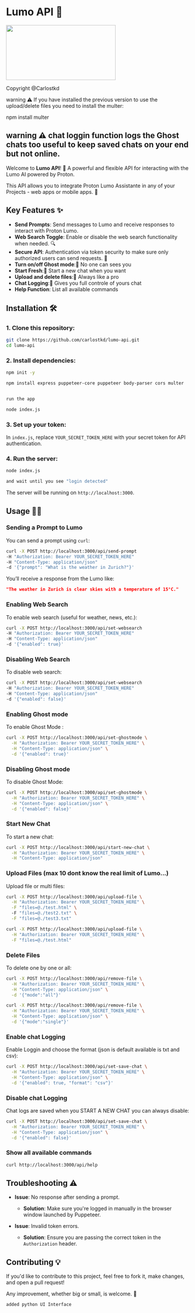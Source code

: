 
# Lumo API 🧠 

<img src="https://pmecdn.protonweb.com/image-transformation/?s=s&image=Lumo_OG_b782facdaf.png" width="300" height="150" />


Copyright @Carlostkd

warning ⚠️ If you have installed the previous version to use the upload/delete files you need to install the multer:

npm install multer

## warning ⚠️ chat loggin function logs the Ghost chats too useful to keep saved chats on your end but not online.


Welcome to **Lumo API**! 🚀 A powerful and flexible API for interacting with the Lumo AI powered by Proton. 

This API allows you to integrate Proton Lumo Assistante in any of your Projects - web apps or mobile apps. 🎉

## Key Features ✨

- **Send Prompts**: Send messages to Lumo and receive responses to interact with Proton Lumo.
- **Web Search Toggle**: Enable or disable the web search functionality when needed. 🔍
- **Secure API**: Authentication via token security to make sure only authorized users can send requests. 🔑
- **Turn on/off Ghost mode**:👻 No one can sees you
- **Start Fresh**:💬 Start a new chat when you want
- **Upload and delete files**:💬 Always like a pro
- **Chat Logging**:💬 Gives you full controle of yours chat
- **Help Function**: List all available commands

## Installation 🛠️

### 1. Clone this repository:
```bash
git clone https://github.com/carlostkd/lumo-api.git
cd lumo-api
```

### 2. Install dependencies:
```bash
npm init -y

npm install express puppeteer-core puppeteer body-parser cors multer


run the app

node index.js

```

### 3. Set up your token:
In `index.js`, replace `YOUR_SECRET_TOKEN_HERE` with your secret token for API authentication.

### 4. Run the server:
```bash
node index.js

and wait until you see "login detected"
```

The server will be running on `http://localhost:3000`.

## Usage 🏄‍♂️

### Sending a Prompt to Lumo

You can send a prompt using `curl`:

```bash
curl -X POST http://localhost:3000/api/send-prompt   
-H "Authorization: Bearer YOUR_SECRET_TOKEN_HERE"   
-H "Content-Type: application/json"   
-d '{"prompt": "What is the weather in Zurich?"}'
```

You’ll receive a response from the Lumo like:

```json
"The weather in Zurich is clear skies with a temperature of 15°C."
```

### Enabling Web Search

To enable web search (useful for weather, news, etc.):

```bash
curl -X POST http://localhost:3000/api/set-websearch   
-H "Authorization: Bearer YOUR_SECRET_TOKEN_HERE"   
-H "Content-Type: application/json"   
-d '{"enabled": true}'
```

### Disabling Web Search

To disable web search:

```bash
curl -X POST http://localhost:3000/api/set-websearch   
-H "Authorization: Bearer YOUR_SECRET_TOKEN_HERE"   
-H "Content-Type: application/json"   
-d '{"enabled": false}'
```

### Enabling Ghost mode

To enable Ghost Mode :

```bash
curl -X POST http://localhost:3000/api/set-ghostmode \
  -H "Authorization: Bearer YOUR_SECRET_TOKEN_HERE" \
  -H "Content-Type: application/json" \
  -d '{"enabled": true}' 
```

### Disabling Ghost mode

To disable Ghost Mode:

```bash
curl -X POST http://localhost:3000/api/set-ghostmode \
  -H "Authorization: Bearer YOUR_SECRET_TOKEN_HERE" \
  -H "Content-Type: application/json" \
  -d '{"enabled": false}'
 ```

### Start New Chat

To start a new chat:

```bash
curl -X POST http://localhost:3000/api/start-new-chat \
  -H "Authorization: Bearer YOUR_SECRET_TOKEN_HERE" \
  -H "Content-Type: application/json"
 ```

### Upload Files (max 10 dont know the real limit of Lumo...)

Upload file or multi files:

```bash
curl -X POST http://localhost:3000/api/upload-file \
  -H "Authorization: Bearer YOUR_SECRET_TOKEN_HERE" \
  -F "files=@./test.html" \            
  -F "files=@./test2.txt" \
  -F "files=@./test3.txt"
 ```

```bash
curl -X POST http://localhost:3000/api/upload-file \
  -H "Authorization: Bearer YOUR_SECRET_TOKEN_HERE" \
  -F "files=@./test.html"            
```

### Delete Files

To delete one by one or all:

```bash
curl -X POST http://localhost:3000/api/remove-file \
  -H "Authorization: Bearer YOUR_SECRET_TOKEN_HERE" \
  -H "Content-Type: application/json" \
  -d '{"mode":"all"}'
 ```

```bash
curl -X POST http://localhost:3000/api/remove-file \
  -H "Authorization: Bearer YOUR_SECRET_TOKEN_HERE" \
  -H "Content-Type: application/json" \
  -d '{"mode":"single"}'
 ```

### Enable chat Logging

Enable Loggin and choose the format (json is default available is txt and csv):

```bash
curl -X POST http://localhost:3000/api/set-save-chat \
  -H "Authorization: Bearer YOUR_SECRET_TOKEN_HERE" \
  -H "Content-Type: application/json" \
  -d '{"enabled": true, "format": "csv"}'
```

### Disable chat Logging

Chat logs are saved when you START A NEW CHAT you can always disable:

```bash
curl -X POST http://localhost:3000/api/set-save-chat \
  -H "Authorization: Bearer YOUR_SECRET_TOKEN_HERE" \
  -H "Content-Type: application/json" \
  -d '{"enabled": false}'
```


### Show all available commands

```bash
curl http://localhost:3000/api/help
```

## Troubleshooting ⚠️

- **Issue**: No response after sending a prompt.
  - **Solution**: Make sure you're logged in manually in the browser window launched by Puppeteer.

- **Issue**: Invalid token errors.
  - **Solution**: Ensure you are passing the correct token in the `Authorization` header.

## Contributing 💡

If you'd like to contribute to this project, feel free to fork it, make changes, and open a pull request! 

Any improvement, whether big or small, is welcome. 🌱

```
added python UI Interface
```



